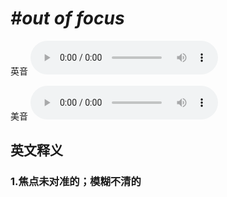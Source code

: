 # ***\#out of focus*** 
英音
<audio src="./media/out of focus1_AAC.aac" controls="controls"></audio>

美音
<audio src="./media/out of focus2_AAC.aac" controls="controls"></audio>



  

英文释义
---
### 1.**焦点未对准的；模糊不清的**  


